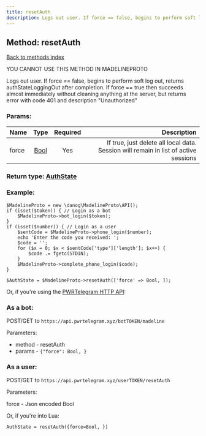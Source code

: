 ```yaml
---
title: resetAuth
description: Logs out user. If force == false, begins to perform soft log out, returns authStateLoggingOut after completion. If force == true then succeeds almost immediately without cleaning anything at the server, but returns error with code 401 and description "Unauthorized"
---
```

## Method: resetAuth  
[Back to methods index](index.md)


YOU CANNOT USE THIS METHOD IN MADELINEPROTO


Logs out user. If force == false, begins to perform soft log out, returns authStateLoggingOut after completion. If force == true then succeeds almost immediately without cleaning anything at the server, but returns error with code 401 and description "Unauthorized"

### Params:

| Name     |    Type       | Required | Description |
|----------|:-------------:|:--------:|------------:|
|force|[Bool](../types/Bool.md) | Yes|If true, just delete all local data. Session will remain in list of active sessions|


### Return type: [AuthState](../types/AuthState.md)

### Example:


```
$MadelineProto = new \danog\MadelineProto\API();
if (isset($token)) { // Login as a bot
    $MadelineProto->bot_login($token);
}
if (isset($number)) { // Login as a user
    $sentCode = $MadelineProto->phone_login($number);
    echo 'Enter the code you received: ';
    $code = '';
    for ($x = 0; $x < $sentCode['type']['length']; $x++) {
        $code .= fgetc(STDIN);
    }
    $MadelineProto->complete_phone_login($code);
}

$AuthState = $MadelineProto->resetAuth(['force' => Bool, ]);
```

Or, if you're using the [PWRTelegram HTTP API](https://pwrtelegram.xyz):

### As a bot:

POST/GET to `https://api.pwrtelegram.xyz/botTOKEN/madeline`

Parameters:

* method - resetAuth
* params - `{"force": Bool, }`



### As a user:

POST/GET to `https://api.pwrtelegram.xyz/userTOKEN/resetAuth`

Parameters:

force - Json encoded Bool



Or, if you're into Lua:

```
AuthState = resetAuth({force=Bool, })
```


